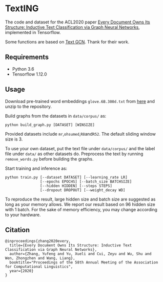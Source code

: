 # TextING

The code and dataset for the ACL2020 paper [Every Document Owns Its Structure: Inductive Text Classification via Graph Neural Networks](https://arxiv.org/abs/2004.13826), implemented in Tensorflow.

Some functions are based on [Text GCN](https://github.com/yao8839836/text_gcn). Thank for their work.

## Requirements

* Python 3.6
* Tensorflow 1.12.0

## Usage

Download pre-trained word embeddings `glove.6B.300d.txt` from [here](http://nlp.stanford.edu/data/glove.6B.zip) and unzip to the repository.

Build graphs from the datasets in `data/corpus/` as:

    python build_graph.py [DATASET] [WINSIZE]

Provided datasets include `mr`,`ohsumed`,`R8`and`R52`. The default sliding window size is 3.

To use your own dataset, put the text file under `data/corpus/` and the label file under `data/` as other datasets do. Preprocess the text by running `remove_words.py` before building the graphs.

Start training and inference as:

    python train.py [--dataset DATASET] [--learning_rate LR]
                    [--epochs EPOCHS] [--batch_size BATCHSIZE]
                    [--hidden HIDDEN] [--steps STEPS]
                    [--dropout DROPOUT] [--weight_decay WD]

To reproduce the result, large hidden size and batch size are suggested as long as your memory allows. We report our result based on 96 hidden size with 1 batch. For the sake of memory efficiency, you may change according to your hardware.

## Citation

    @inproceedings{zhang2020every,
      title={Every Document Owns Its Structure: Inductive Text Classification via Graph Neural Networks},
      author={Zhang, Yufeng and Yu, Xueli and Cui, Zeyu and Wu, Shu and Wen, Zhongzhen and Wang, Liang},
      booktitle="Proceedings of the 58th Annual Meeting of the Association for Computational Linguistics",
      year={2020}
    }
